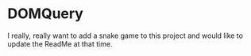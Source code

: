 # DOMQuery

I really, really want to add a snake game to this project and would like to update the ReadMe at that time.
